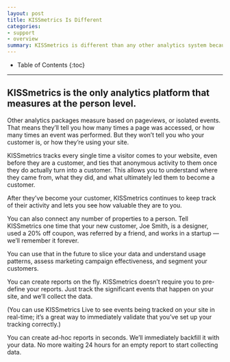 ```yaml
---
layout: post
title: KISSmetrics Is Different
categories:
- support
- overview
summary: KISSmetrics is different than any other analytics system because it is the only analytics platform that measures at the person level.
---
```

* Table of Contents
{:toc}
* * *

## KISSmetrics is the only analytics platform that measures at the person level.

Other analytics packages measure based on pageviews, or isolated events. That means they’ll tell you how many times a page was accessed, or how many times an event was performed. But they won’t tell you who your customer is, or how they’re using your site.

KISSmetrics tracks every single time a visitor comes to your website, even before they are a customer, and ties that anonymous activity to them once they do actually turn into a customer. This allows you to understand where they came from, what they did, and what ultimately led them to become a customer.

After they’ve become your customer, KISSmetrics continues to keep track of their activity and lets you see how valuable they are to you.

You can also connect any number of properties to a person. Tell KISSmetrics one time that your new customer, Joe Smith, is a designer, used a 20% off coupon, was referred by a friend, and works in a startup — we’ll remember it forever.

You can use that in the future to slice your data and understand usage patterns, assess marketing campaign effectiveness, and segment your customers.

You can create reports on the fly. KISSmetrics doesn’t require you to pre-define your reports. Just track the significant events that happen on your site, and we’ll collect the data.

(You can use KISSmetrics Live to see events being tracked on your site in real-time; it’s a great way to immediately validate that you’ve set up your tracking correctly.)

You can create ad-hoc reports in seconds. We’ll immediately backfill it with your data. No more waiting 24 hours for an empty report to start collecting data.
